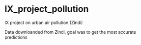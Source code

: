 # IX_project_pollution
IX project on urban air pollution (Zindi)

Data downloanded from Zindi, goal was to get the most accurate predictions
